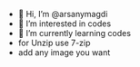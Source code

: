 - 👋 Hi, I’m @arsanymagdi
- 👀 I’m interested in codes
- 🌱 I’m currently learning codes
- for Unzip use 7-zip
- add any image you want
